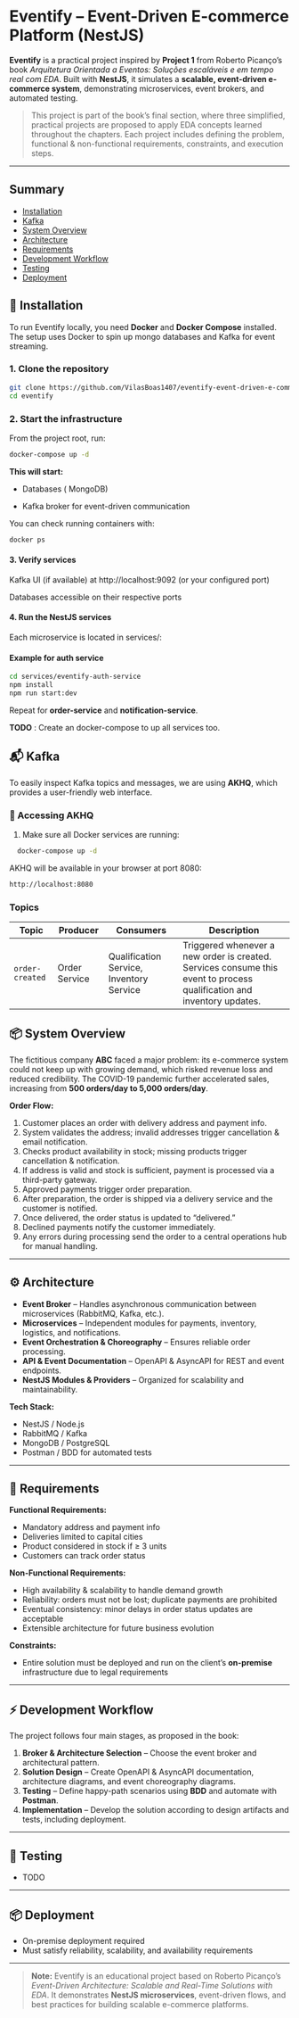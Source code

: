 # Eventify – Event-Driven E-commerce Platform (NestJS)

**Eventify** is a practical project inspired by **Project 1** from Roberto Picanço’s book *Arquitetura Orientada a Eventos: Soluções escaláveis e em tempo real com EDA*. Built with **NestJS**, it simulates a **scalable, event-driven e-commerce system**, demonstrating microservices, event brokers, and automated testing.

> This project is part of the book’s final section, where three simplified, practical projects are proposed to apply EDA concepts learned throughout the chapters. Each project includes defining the problem, functional & non-functional requirements, constraints, and execution steps.

---
## Summary
- [Installation](#-installation)
- [Kafka](#-kafka)
- [System Overview](#-system-overview)
- [Architecture](#-architecture)
- [Requirements](#-requirements)
- [Development Workflow](#-development-workflow)
- [Testing](#-testing)
- [Deployment](#-deployment)


## 🚀 Installation

To run Eventify locally, you need **Docker** and **Docker Compose** installed. The setup uses Docker to spin up mongo databases and Kafka for event streaming.

### 1. Clone the repository

```bash
git clone https://github.com/VilasBoas1407/eventify-event-driven-e-commerce.git
cd eventify
```

### 2. Start the infrastructure

From the project root, run:
```bash
docker-compose up -d
```
**This will start:**

- Databases ( MongoDB)

- Kafka broker for event-driven communication

You can check running containers with:
``` bash
docker ps
```

#### 3. Verify services

Kafka UI (if available) at http://localhost:9092 (or your configured port)

Databases accessible on their respective ports

#### 4. Run the NestJS services

Each microservice is located in services/:

#### Example for auth service
``` bash
cd services/eventify-auth-service
npm install
npm run start:dev
```

Repeat for **order-service** and **notification-service**.

**TODO** : Create an docker-compose to up all services too.

## 📬 Kafka

To easily inspect Kafka topics and messages, we are using **AKHQ**, which provides a user-friendly web interface.

### 🔹 Accessing AKHQ

1. Make sure all Docker services are running:

```bash
  docker-compose up -d
```

AKHQ will be available in your browser at port 8080:

```bash
http://localhost:8080
```


### Topics

| Topic           | Producer      | Consumers                                | Description                                                                                                            |
| --------------- | ------------- | ---------------------------------------- | ---------------------------------------------------------------------------------------------------------------------- |
| `order-created` | Order Service | Qualification Service, Inventory Service | Triggered whenever a new order is created. Services consume this event to process qualification and inventory updates. |


## 📦 System Overview

The fictitious company **ABC** faced a major problem: its e-commerce system could not keep up with growing demand, which risked revenue loss and reduced credibility. The COVID-19 pandemic further accelerated sales, increasing from **500 orders/day to 5,000 orders/day**.  

**Order Flow:**

1. Customer places an order with delivery address and payment info.  
2. System validates the address; invalid addresses trigger cancellation & email notification.  
3. Checks product availability in stock; missing products trigger cancellation & notification.  
4. If address is valid and stock is sufficient, payment is processed via a third-party gateway.  
5. Approved payments trigger order preparation.  
6. After preparation, the order is shipped via a delivery service and the customer is notified.  
7. Once delivered, the order status is updated to “delivered.”  
8. Declined payments notify the customer immediately.  
9. Any errors during processing send the order to a central operations hub for manual handling.  

---

## ⚙️ Architecture

- **Event Broker** – Handles asynchronous communication between microservices (RabbitMQ, Kafka, etc.).  
- **Microservices** – Independent modules for payments, inventory, logistics, and notifications.  
- **Event Orchestration & Choreography** – Ensures reliable order processing.  
- **API & Event Documentation** – OpenAPI & AsyncAPI for REST and event endpoints.  
- **NestJS Modules & Providers** – Organized for scalability and maintainability.  

**Tech Stack:**  
- NestJS / Node.js  
- RabbitMQ / Kafka  
- MongoDB / PostgreSQL  
- Postman / BDD for automated tests  

---

## 📝 Requirements

**Functional Requirements:**  
- Mandatory address and payment info  
- Deliveries limited to capital cities  
- Product considered in stock if ≥ 3 units  
- Customers can track order status  

**Non-Functional Requirements:**  
- High availability & scalability to handle demand growth  
- Reliability: orders must not be lost; duplicate payments are prohibited  
- Eventual consistency: minor delays in order status updates are acceptable  
- Extensible architecture for future business evolution  

**Constraints:**  
- Entire solution must be deployed and run on the client’s **on-premise** infrastructure due to legal requirements  

---

## ⚡ Development Workflow

The project follows four main stages, as proposed in the book:

1. **Broker & Architecture Selection** – Choose the event broker and architectural pattern.  
2. **Solution Design** – Create OpenAPI & AsyncAPI documentation, architecture diagrams, and event choreography diagrams.  
3. **Testing** – Define happy-path scenarios using **BDD** and automate with **Postman**.  
4. **Implementation** – Develop the solution according to design artifacts and tests, including deployment.  

---

## 🧪 Testing

- TODO

---

## 📦 Deployment

- On-premise deployment required  
- Must satisfy reliability, scalability, and availability requirements  

---

> **Note:** Eventify is an educational project based on Roberto Picanço’s *Event-Driven Architecture: Scalable and Real-Time Solutions with EDA*. It demonstrates **NestJS microservices**, event-driven flows, and best practices for building scalable e-commerce platforms.
